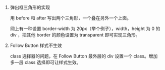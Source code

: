 1.  弹出框三角形的实现

    用 before 和 after 写出两个三角形，一个叠在另外一个上面。

    网上有一种设置 border-width 为 20px（举个例子），width，height 为 0 的div ，把其他 border 的颜色设置为 transparent 即可实现三角形。

2.  Follow Button 样式不生效

    class 选择器的问题，在 Follow Button 最外层的 div 设置一个 class。增加多一层 class 选择即可让样式生效。